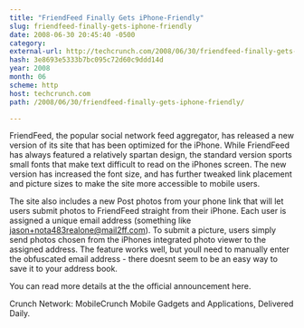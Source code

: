 ```yaml
---
title: "FriendFeed Finally Gets iPhone-Friendly"
slug: friendfeed-finally-gets-iphone-friendly
date: 2008-06-30 20:45:40 -0500
category: 
external-url: http://techcrunch.com/2008/06/30/friendfeed-finally-gets-iphone-friendly/
hash: 3e8693e5333b7bc095c72d60c9ddd14d
year: 2008
month: 06
scheme: http
host: techcrunch.com
path: /2008/06/30/friendfeed-finally-gets-iphone-friendly/

---
```


FriendFeed, the popular social network feed aggregator, has released a new version of its site that has been optimized for the iPhone.  While FriendFeed has always featured a relatively spartan design, the standard version sports small fonts that make text difficult to read on the iPhones screen.  The new version has increased the font size, and has further tweaked link placement and picture sizes to make the site more accessible to mobile users.

The site also includes a new Post photos from your phone link that will let users submit photos to FriendFeed straight from their iPhone.  Each user is assigned a unique email address (something like jason+nota483realone@mail2ff.com).  To submit a picture, users simply send photos chosen from the iPhones integrated photo viewer to the assigned address.  The feature works well, but youll need to manually enter the obfuscated email address - there doesnt seem to be an easy way to save it to your address book.

You can read more details at the the official announcement here.

Crunch Network:  MobileCrunch Mobile Gadgets and Applications, Delivered Daily.
